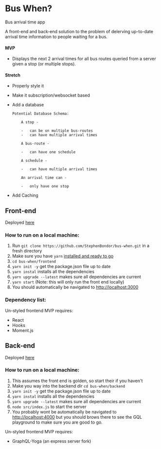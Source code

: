 # Bus When?

Bus arrival time app

A front-end and back-end solution to the problem of delerving up-to-date arrival
time information to people waiting for a bus.

#### MVP

-   Displays the next 2 arrival times for all bus routes queried from a server
    given a stop (or multiple stops).

#### Stretch

-   Properly style it
-   Make it subscription/websocket based
-   Add a database

        Potential Database Schema:

        	A stop -

        	-   can be on multiple bus-routes
        	-   can have multiple arrival times

        	A bus-route -

        	-   can have one schedule

        	A schedule -

        	-   can have multiple arrival times

        	An arrival time can -

        	-   only have one stop

-   Add Caching

## Front-end

Deployed [here](https://epic-euclid-7b3828.netlify.com)

### How to run on a local machine:

1. Run `git clone https://github.com/StephenBondor/bus-when.git` in a fresh
   directory
2. Make sure you have `yarn`
   [installed and ready to go](https://yarnpkg.com/lang/en/docs/install/)
3. `cd bus-when/frontend`
4. `yarn init -y` get the package.json file up to date
5. `yarn instal` installs all the dependencies
6. `yarn upgrade --latest` makes sure all dependencies are current
7. `yarn start` (Note: this will only run the front end locally)
8. You should automatically be navigated to
   [http://localhost:3000](http://localhost:3000)

### Dependency list:

Un-styled frontend MVP requires:

-   React
-   Hooks
-   Moment.js

## Back-end

Deployed [here]()

### How to run on a local machine:

1. This assumes the front end is golden, so start their if you haven't
2. Make you way into the backend dir `cd bus-when/backend`
3. `yarn init -y` get the package.json file up to date
4. `yarn instal` installs all the dependencies
5. `yarn upgrade --latest` makes sure all dependencies are current
6. `node src/index.js` to start the server
7. You probably wont be automatically be navigated to
   [http://localhost:4000](http://localhost:4000) but you should brows there to
   see the GQL playground to make sure you are good to go.

Un-styled frontend MVP requires:

-   GraphQL-Yoga (an express server fork)
